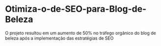 # Otimiza-o-de-SEO-para-Blog-de-Beleza
O projeto resultou em um aumento de 50% no tráfego orgânico do blog de beleza após a implementação das estratégias de SEO
